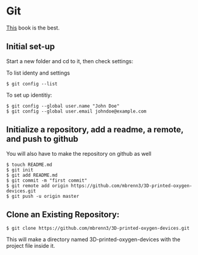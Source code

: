 Git
===

[This](http://git-scm.com/book/en/Getting-Started) book is the best. 

Initial set-up
-------

Start a new folder and cd to it, then check settings:

To list identy and settings
	
	$ git config --list

To set up identitiy: 
	
	$ git config --global user.name "John Doe"
	$ git config --global user.email johndoe@example.com

Initialize a repository, add a readme, a remote, and push to github
--------------------------
You will also have to make the repository on github as well

	$ touch README.md
	$ git init
	$ git add README.md
	$ git commit -m "first commit"
	$ git remote add origin https://github.com/mbrenn3/3D-printed-oxygen-devices.git
	$ git push -u origin master 

Clone an Existing Repository: 
------------------------

	$ git clone https://github.com/mbrenn3/3D-printed-oxygen-devices.git

This will make a directory named 3D-printed-oxygen-devices with the project file inside it.
